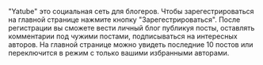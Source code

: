 "Yatube" это социальная сеть для блогеров. Чтобы зарегестрироваться на главной странице нажмите кнопку "Зарегестрироваться". После регистрации вы сможете вести личный блог публикуя посты, оставлять комментарии под чужими постами, подписываться на интересных авторов.
На главной странице можно увидеть последние 10 постов или переключится в режим с только вашими избранными авторами.
